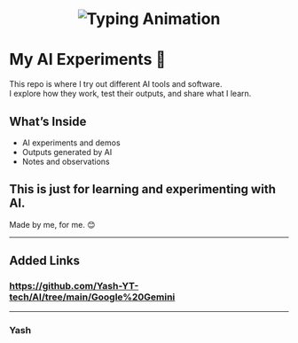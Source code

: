 
<!-- Header with Typing Animation -->
<h1 align="center">
  <img src="https://readme-typing-svg.herokuapp.com?font=Fira+Code&size=28&pause=1000&color=99C3GG&center=true&vCenter=true&width=600&lines=🚀+Yash's+AI+Experiment;Using+AI+LLM+Tools+Agents;Explore+→+Learn+→+Apply+→+Result" alt="Typing Animation" />
</h1>



# My AI Experiments 🤖

This repo is where I try out different AI tools and software.  
I explore how they work, test their outputs, and share what I learn.  

## What’s Inside
- AI experiments and demos  
- Outputs generated by AI  
- Notes and observations  

This is just for learning and experimenting with AI.  
---
Made by me, for me. 😊

---
## Added Links

### **https://github.com/Yash-YT-tech/AI/tree/main/Google%20Gemini**


---


### Yash


